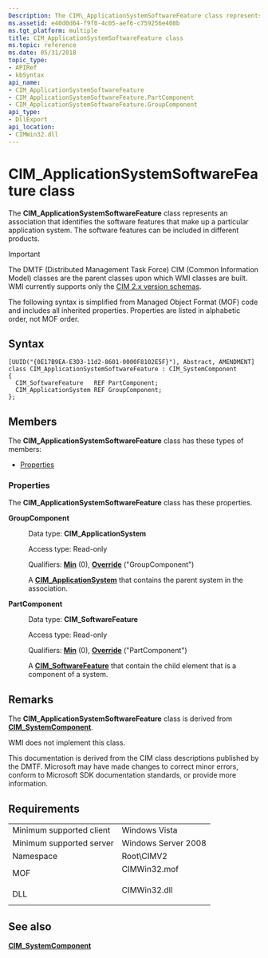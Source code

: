 ```yaml
---
Description: The CIM\_ApplicationSystemSoftwareFeature class represents an association that identifies the software features that make up a particular application system. The software features can be included in different products.
ms.assetid: e40d0d64-f9f0-4c05-aef6-c759256e408b
ms.tgt_platform: multiple
title: CIM_ApplicationSystemSoftwareFeature class
ms.topic: reference
ms.date: 05/31/2018
topic_type: 
- APIRef
- kbSyntax
api_name: 
- CIM_ApplicationSystemSoftwareFeature
- CIM_ApplicationSystemSoftwareFeature.PartComponent
- CIM_ApplicationSystemSoftwareFeature.GroupComponent
api_type: 
- DllExport
api_location: 
- CIMWin32.dll
---
```


# CIM\_ApplicationSystemSoftwareFeature class

The **CIM\_ApplicationSystemSoftwareFeature** class represents an association that identifies the software features that make up a particular application system. The software features can be included in different products.

> [!IMPORTANT]
> The DMTF (Distributed Management Task Force) CIM (Common Information Model) classes are the parent classes upon which WMI classes are built. WMI currently supports only the [CIM 2.x version schemas](https://dmtf.org/standards/cim/schemas).

 

The following syntax is simplified from Managed Object Format (MOF) code and includes all inherited properties. Properties are listed in alphabetic order, not MOF order.

## Syntax

``` syntax
[UUID("{0E17B9EA-E3D3-11d2-8601-0000F8102E5F}"), Abstract, AMENDMENT]
class CIM_ApplicationSystemSoftwareFeature : CIM_SystemComponent
{
  CIM_SoftwareFeature   REF PartComponent;
  CIM_ApplicationSystem REF GroupComponent;
};
```

## Members

The **CIM\_ApplicationSystemSoftwareFeature** class has these types of members:

-   [Properties](#properties)

### Properties

The **CIM\_ApplicationSystemSoftwareFeature** class has these properties.

<dl> <dt>

**GroupComponent**
</dt> <dd> <dl> <dt>

Data type: **CIM\_ApplicationSystem**
</dt> <dt>

Access type: Read-only
</dt> <dt>

Qualifiers: [**Min**](/windows/desktop/WmiSdk/standard-qualifiers) (0), [**Override**](/windows/desktop/WmiSdk/standard-qualifiers) ("GroupComponent")
</dt> </dl>

A [**CIM\_ApplicationSystem**](cim-applicationsystem.md) that contains the parent system in the association.

</dd> <dt>

**PartComponent**
</dt> <dd> <dl> <dt>

Data type: **CIM\_SoftwareFeature**
</dt> <dt>

Access type: Read-only
</dt> <dt>

Qualifiers: [**Min**](/windows/desktop/WmiSdk/standard-qualifiers) (0), [**Override**](/windows/desktop/WmiSdk/standard-qualifiers) ("PartComponent")
</dt> </dl>

A [**CIM\_SoftwareFeature**](cim-softwarefeature.md) that contain the child element that is a component of a system.

</dd> </dl>

## Remarks

The **CIM\_ApplicationSystemSoftwareFeature** class is derived from [**CIM\_SystemComponent**](cim-systemcomponent.md).

WMI does not implement this class.

This documentation is derived from the CIM class descriptions published by the DMTF. Microsoft may have made changes to correct minor errors, conform to Microsoft SDK documentation standards, or provide more information.

## Requirements



|                                     |                                                                                         |
|-------------------------------------|-----------------------------------------------------------------------------------------|
| Minimum supported client<br/> | Windows Vista<br/>                                                                |
| Minimum supported server<br/> | Windows Server 2008<br/>                                                          |
| Namespace<br/>                | Root\\CIMV2<br/>                                                                  |
| MOF<br/>                      | <dl> <dt>CIMWin32.mof</dt> </dl> |
| DLL<br/>                      | <dl> <dt>CIMWin32.dll</dt> </dl> |



## See also

<dl> <dt>

[**CIM\_SystemComponent**](cim-systemcomponent.md)
</dt> </dl>

 

